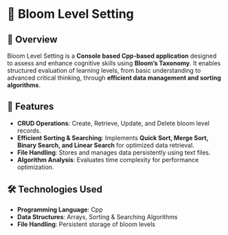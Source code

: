 # 🌱 Bloom Level Setting  

## 📌 Overview  
Bloom Level Setting is a **Console based Cpp-based  application** designed to assess and enhance cognitive skills using **Bloom’s Taxonomy**. It enables structured evaluation of learning levels, from basic understanding to advanced critical thinking, through **efficient data management and sorting algorithms**.  

## 🚀 Features  
- **CRUD Operations**: Create, Retrieve, Update, and Delete bloom level records.  
- **Efficient Sorting & Searching**: Implements **Quick Sort, Merge Sort, Binary Search, and Linear Search** for optimized data retrieval.  
- **File Handling**: Stores and manages data persistently using text files.  
- **Algorithm Analysis**: Evaluates time complexity for performance optimization.  

## 🛠️ Technologies Used  
- **Programming Language**: Cpp
- **Data Structures**: Arrays, Sorting & Searching Algorithms  
- **File Handling**: Persistent storage of bloom levels  
 
